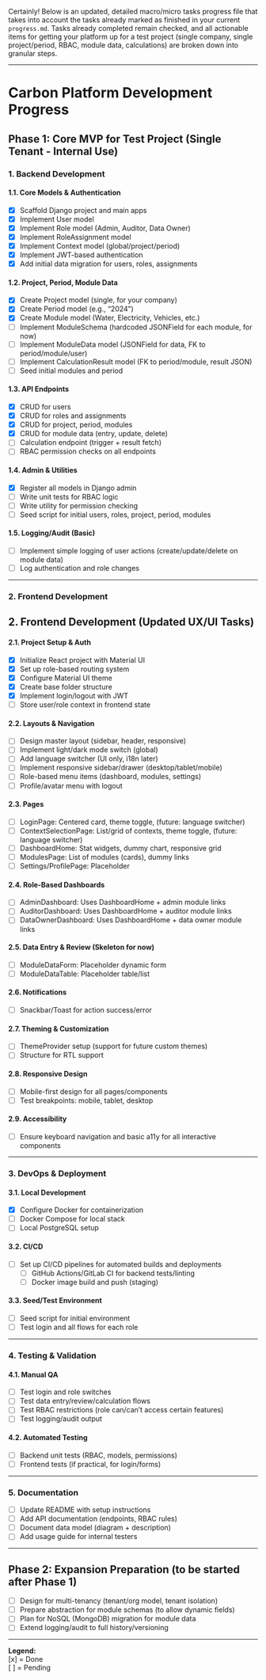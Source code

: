 Certainly! Below is an updated, detailed macro/micro tasks progress file that takes into account the tasks already marked as finished in your current `progress.md`. Tasks already completed remain checked, and all actionable items for getting your platform up for a test project (single company, single project/period, RBAC, module data, calculations) are broken down into granular steps.

---

# Carbon Platform Development Progress

## **Phase 1: Core MVP for Test Project (Single Tenant - Internal Use)**

### **1. Backend Development**

#### **1.1. Core Models & Authentication**
- [x] Scaffold Django project and main apps
- [x] Implement User model
- [x] Implement Role model (Admin, Auditor, Data Owner)
- [x] Implement RoleAssignment model
- [x] Implement Context model (global/project/period)
- [x] Implement JWT-based authentication
- [x] Add initial data migration for users, roles, assignments

#### **1.2. Project, Period, Module Data**
- [x] Create Project model (single, for your company)
- [x] Create Period model (e.g., “2024”)
- [x] Create Module model (Water, Electricity, Vehicles, etc.)
- [ ] Implement ModuleSchema (hardcoded JSONField for each module, for now)
- [ ] Implement ModuleData model (JSONField for data, FK to period/module/user)
- [ ] Implement CalculationResult model (FK to period/module, result JSON)
- [ ] Seed initial modules and period

#### **1.3. API Endpoints**
- [x] CRUD for users
- [x] CRUD for roles and assignments
- [x] CRUD for project, period, modules
- [x] CRUD for module data (entry, update, delete)
- [ ] Calculation endpoint (trigger + result fetch)
- [ ] RBAC permission checks on all endpoints

#### **1.4. Admin & Utilities**
- [x] Register all models in Django admin
- [ ] Write unit tests for RBAC logic
- [ ] Write utility for permission checking
- [ ] Seed script for initial users, roles, project, period, modules

#### **1.5. Logging/Audit (Basic)**
- [ ] Implement simple logging of user actions (create/update/delete on module data)
- [ ] Log authentication and role changes

---

### **2. Frontend Development**

## **2. Frontend Development (Updated UX/UI Tasks)**

#### **2.1. Project Setup & Auth**
- [x] Initialize React project with Material UI
- [x] Set up role-based routing system
- [x] Configure Material UI theme
- [x] Create base folder structure
- [x] Implement login/logout with JWT
- [ ] Store user/role context in frontend state

#### **2.2. Layouts & Navigation**
- [ ] Design master layout (sidebar, header, responsive)
- [ ] Implement light/dark mode switch (global)
- [ ] Add language switcher (UI only, i18n later)
- [ ] Implement responsive sidebar/drawer (desktop/tablet/mobile)
- [ ] Role-based menu items (dashboard, modules, settings)
- [ ] Profile/avatar menu with logout

#### **2.3. Pages**
- [ ] LoginPage: Centered card, theme toggle, (future: language switcher)
- [ ] ContextSelectionPage: List/grid of contexts, theme toggle, (future: language switcher)
- [ ] DashboardHome: Stat widgets, dummy chart, responsive grid
- [ ] ModulesPage: List of modules (cards), dummy links
- [ ] Settings/ProfilePage: Placeholder

#### **2.4. Role-Based Dashboards**
- [ ] AdminDashboard: Uses DashboardHome + admin module links
- [ ] AuditorDashboard: Uses DashboardHome + auditor module links
- [ ] DataOwnerDashboard: Uses DashboardHome + data owner module links

#### **2.5. Data Entry & Review (Skeleton for now)**
- [ ] ModuleDataForm: Placeholder dynamic form
- [ ] ModuleDataTable: Placeholder table/list

#### **2.6. Notifications**
- [ ] Snackbar/Toast for action success/error

#### **2.7. Theming & Customization**
- [ ] ThemeProvider setup (support for future custom themes)
- [ ] Structure for RTL support

#### **2.8. Responsive Design**
- [ ] Mobile-first design for all pages/components
- [ ] Test breakpoints: mobile, tablet, desktop

#### **2.9. Accessibility**
- [ ] Ensure keyboard navigation and basic a11y for all interactive components

---

### **3. DevOps & Deployment**

#### **3.1. Local Development**
- [x] Configure Docker for containerization
- [ ] Docker Compose for local stack
- [ ] Local PostgreSQL setup

#### **3.2. CI/CD**
- [ ] Set up CI/CD pipelines for automated builds and deployments
  - [ ] GitHub Actions/GitLab CI for backend tests/linting
  - [ ] Docker image build and push (staging)

#### **3.3. Seed/Test Environment**
- [ ] Seed script for initial environment
- [ ] Test login and all flows for each role

---

### **4. Testing & Validation**

#### **4.1. Manual QA**
- [ ] Test login and role switches
- [ ] Test data entry/review/calculation flows
- [ ] Test RBAC restrictions (role can/can’t access certain features)
- [ ] Test logging/audit output

#### **4.2. Automated Testing**
- [ ] Backend unit tests (RBAC, models, permissions)
- [ ] Frontend tests (if practical, for login/forms)

---

### **5. Documentation**

- [ ] Update README with setup instructions
- [ ] Add API documentation (endpoints, RBAC rules)
- [ ] Document data model (diagram + description)
- [ ] Add usage guide for internal testers

---

## **Phase 2: Expansion Preparation (to be started after Phase 1)**

- [ ] Design for multi-tenancy (tenant/org model, tenant isolation)
- [ ] Prepare abstraction for module schemas (to allow dynamic fields)
- [ ] Plan for NoSQL (MongoDB) migration for module data
- [ ] Extend logging/audit to full history/versioning

---

**Legend:**  
[x] = Done  
[ ] = Pending